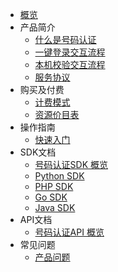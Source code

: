 * [概览](unvs/README.md)
* 产品简介
   * [什么是号码认证](unvs/introduction/什么是号码认证)
   * [一键登录交互流程](unvs/introduction/1500)
   * [本机校验交互流程](unvs/introduction/1501)
   * [服务协议](unvs/introduction/service_level)
* 购买及付费
   * [计费模式](unvs/price/mode)
   * [资源价目表](unvs/price/list)
* 操作指南
   * [快速入门](unvs/guide)
* SDK文档
    * [号码认证SDK 概览](/unvs/sdk_docs/7001)
    * [Python SDK](/unvs/sdk_docs/7003)
    * [PHP SDK](/unvs/sdk_docs/7005)
    * [Go SDK](/unvs/sdk_docs/7007)
    * [Java SDK](/unvs/sdk_docs/7009)
* API文档
    * [号码认证API 概览](/api/unvs-api/index.md)
* 常见问题
   * [产品问题](unvs/faq)
